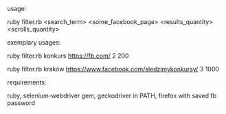 usage:

ruby filter.rb <search_term> <some_facebook_page> <results_quantity> <scrolls_quantity>



exemplary usages:

ruby filter.rb konkurs https://fb.com/ 2 200

ruby filter.rb kraków https://www.facebook.com/sledzimykonkursy/ 3 1000



requirements:

ruby, selenium-webdriver gem, geckodriver in PATH, firefox with saved fb password
